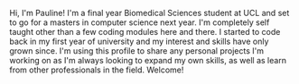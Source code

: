 Hi, I'm Pauline! I'm a final year Biomedical Sciences student at UCL and set to go for a masters in computer science next year. I'm completely self taught other than a few coding modules
here and there. I started to code back in my first year of university and my interest and skills have only grown since. I'm using this profile to share any personal projects I'm working on
as I'm always looking to expand my own skills, as well as learn from other professionals in the field. Welcome!


